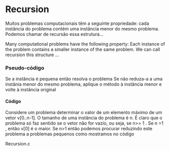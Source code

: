 # Recursion


Muitos problemas computacionais têm a seguinte propriedade: cada instância do problema contém uma instância menor do mesmo problema.
Podemos chamar de recursão essa estrutura...

Many computational problems have the following property: Each instance of the problem contains a smaller instance of the same problem.
We can call recursion this structure ...

### Pseudo-código

Se a instância é pequena então resolva o problema
Se não 
	reduza-a a uma instânia menor do mesmo problema,
	aplique o método à instância menor
	e volte à instância original


#### Código

Considere um problema determinar o valor de um elemento máximo de um vetor v[0..n-1]. 
O tamanho de uma instância do problema é n. É claro que o problema só faz sentido se o vetor não for vazio, ou seja,
se n>= 1 . Se n =1 , então v[0] é o maior. 
Se n>1 então podemos procurar reduzindo este problema a problemas pequenos como mostramos no código

Recursion.c 

